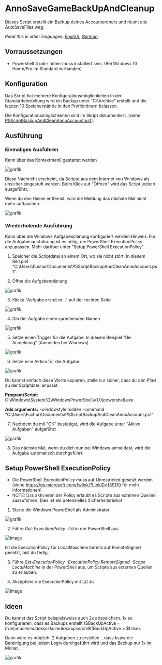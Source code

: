 
# AnnoSaveGameBackUpAndCleanup
Dieses Script erstellt ein Backup deines Accountordners und räumt alte AutoSaveFiles weg.

*Read this in other languages: [English](README.md), [German](README.de.md).*

## Vorraussetzungen
- Powershell 3 oder höher muss installiert sein. (Bei Windows 10 Home/Pro im Standard vorhanden)

## Konfiguration
Das Skript hat mehrere Konfigurationsmöglichkeiten 
In der Standardeinstellung wird ein Backup unter "C:\Archive" erstellt und die letzten 10 Speicherstände in den Profilordnern belassen.

Die Konfigurationsmöglichkeiten sind im Skript dokumentiert.
(siehe [PSScriptBackupAndCleanAnnoAccount.ps1](PSScriptBackupAndCleanAnnoAccount.ps1)). 

## Ausführung
### Einmaliges Ausführen
Kann über das Kontextmenü gestartet werden

![grafik](https://user-images.githubusercontent.com/29517354/147792472-954525de-1d90-41e9-b27b-73643d53ec5e.png)

Diese Nachricht erscheint, da Scripte aus dem Internet von Windows als unsicher eingestuft werden. Beim Klick auf "Öffnen" wird das Script jedoch ausgeführt.

Wenn du den Haken entfernst, wird die Meldung das nächste Mal nicht mehr auftauchen.

![grafik](https://user-images.githubusercontent.com/29517354/147825468-9a1bef87-2177-4c58-bec7-f48d2cce00e1.png)


### Wiederholende Ausführung
Kann über die Windows Aufgabenplanung konfiguriert werden
Hinweis: Für die Aufgabenausführung ist es nötig, die PowerShell ExecutionPolicy anzupassen. Mehr darüber unter "Setup PowerShell ExecutionPolicy".

1. Speicher die Scriptdatei an einem Ort, wo sie nicht stört.
   In diesem Beispiel "C:\Users\Fuchur\Documents\PSScriptBackupAndCleanAnnoAccount.ps1".

2. Öffne die Aufgabenplanung

![grafik](https://user-images.githubusercontent.com/29517354/147822071-a4d01808-6e53-4c86-b727-0d8cb4d8df52.png)

3. Klicke "Aufgabe erstellen..." auf der rechten Seite

![grafik](https://user-images.githubusercontent.com/29517354/147822139-284d7bc5-5d07-42ab-a0cf-12264e82bb62.png)

4. Gib der Aufgabe einen sprechenden Namen

![grafik](https://user-images.githubusercontent.com/29517354/147822167-59e0f933-25fa-4494-8fbb-155104f74ffb.png)

5. Setze einen Trigger für die Aufgabe. In diesem Beispiel "Bei Anmeldung" (Anmelden bei Windows)

![grafik](https://user-images.githubusercontent.com/29517354/147822217-0ffc3e16-b4ef-4d3a-be25-63ba47d253c6.png)

6. Setze eine Aktion für die Aufgabe.

![grafik](https://user-images.githubusercontent.com/29517354/147822694-67ac1315-b22e-49cd-be09-1a7eb0f89ff7.png)

Du kannst einfach diese Werte kopieren, stelle nur sicher, dass du den Pfad zu der Scriptdatei anpasst.

**Program/Script:** C:\Windows\System32\WindowsPowerShell\v1.0\powershell.exe

**Add arguments:** -windowstyle hidden -command "C:\Users\Fuchur\Documents\PSScriptBackupAndCleanAnnoAccount.ps1"

7. Nachdem du mit "OK" bestätigst, wird die Aufgabe unter "Aktive Aufgaben" aufgeführt

![grafik](https://user-images.githubusercontent.com/29517354/147822763-72491e45-cf8f-4b22-ad2a-b86087c16d6e.png)

8. Das nächste Mal, wenn du dich nun bei Windows anmeldest, wird die Aufgabe automatisch durchgeführt.


## Setup PowerShell ExecutionPolicy

- Die PowerShell ExecutionPolicy muss auf Unrestricted gesetzt werden (siehe https://go.microsoft.com/fwlink/?LinkID=135170 für mehr Informationen)
- NOTE: Das aktivieren der Policy erlaubt es Scripte aus externen Quellen auszuführen. Dies ist ein potenzielles Sicherheitsrisiko!

1. Starte die Windows PowerShell als Administrator

![grafik](https://user-images.githubusercontent.com/29517354/147792058-8ece6813-bf47-47b4-91a3-720f9e60c4cd.png)

2. Führe _Get-ExecutionPolicy -list_ in der PowerShell aus.

![image](https://user-images.githubusercontent.com/29517354/147788401-17309f55-cd79-467e-8b15-8075d95fe073.png)

Ist die ExecutionPolicy für LocalMaschine bereits auf RemoteSigned gesetzt, bist du fertig.

3. Führe _Set-ExecutionPolicy -ExecutionPolicy RemoteSigned -Scope LocalMachine_ in der PowerShell aus, um Scripte aus externen Quellen zu erlauben.

4. Akzeptiere die ExecutionPolicy mit [J] Ja

![image](https://user-images.githubusercontent.com/29517354/147788569-aab1b314-519e-4ba7-a17c-1b745d3ba705.png)


## Ideen
Du kannst das Script beispielsweise auch 2x abspeichern. 1x so konfigurieren, dass es Backups erstellt ($BackUpActive = $true) und einmal dass es keine Backups erstellt ($BackUpActive = $false).

Dann wäre es möglich, 2 Aufgaben zu erstellen... dass bspw die Bereinigung bei jedem Login durchgeführt wird und das Backup nur 1x im Monat.

![grafik](https://user-images.githubusercontent.com/29517354/147828553-7c4036a1-e22b-4e33-9175-a7c72c961d63.png)


